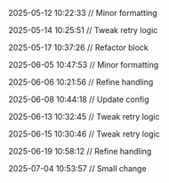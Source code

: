 ﻿
2025-05-12 10:22:33 // Minor formatting

2025-05-14 10:25:51 // Tweak retry logic

2025-05-17 10:37:26 // Refactor block

2025-06-05 10:47:53 // Minor formatting

2025-06-06 10:21:56 // Refine handling

2025-06-08 10:44:18 // Update config

2025-06-13 10:32:45 // Tweak retry logic

2025-06-15 10:30:46 // Tweak retry logic

2025-06-19 10:58:12 // Refine handling

2025-07-04 10:53:57 // Small change
